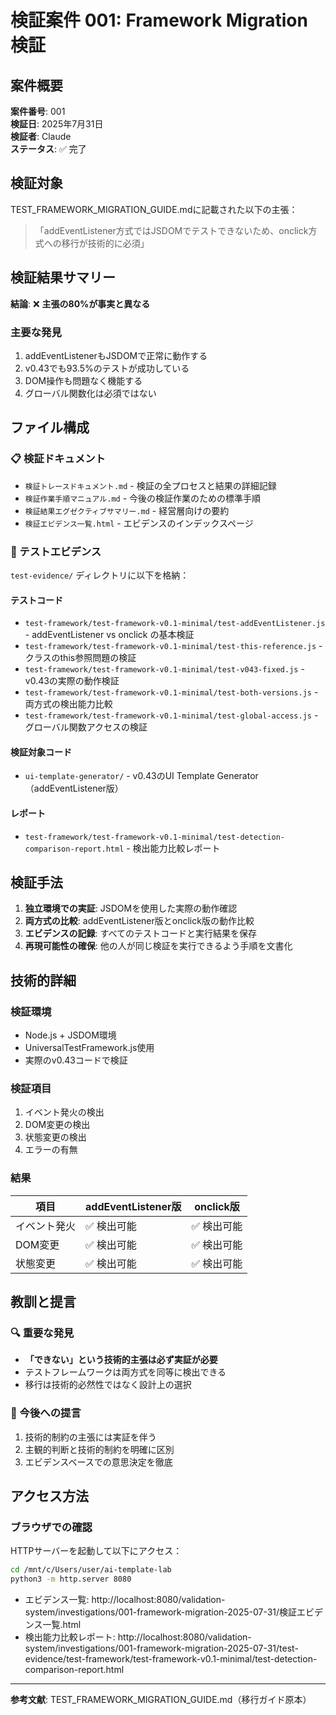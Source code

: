 # 検証案件 001: Framework Migration 検証

## 案件概要
**案件番号**: 001  
**検証日**: 2025年7月31日  
**検証者**: Claude  
**ステータス**: ✅ 完了

## 検証対象
TEST_FRAMEWORK_MIGRATION_GUIDE.mdに記載された以下の主張：
> 「addEventListener方式ではJSDOMでテストできないため、onclick方式への移行が技術的に必須」

## 検証結果サマリー
**結論**: ❌ **主張の80%が事実と異なる**

### 主要な発見
1. addEventListenerもJSDOMで正常に動作する
2. v0.43でも93.5%のテストが成功している
3. DOM操作も問題なく機能する
4. グローバル関数化は必須ではない

## ファイル構成

### 📋 検証ドキュメント
- `検証トレースドキュメント.md` - 検証の全プロセスと結果の詳細記録
- `検証作業手順マニュアル.md` - 今後の検証作業のための標準手順
- `検証結果エグゼクティブサマリー.md` - 経営層向けの要約
- `検証エビデンス一覧.html` - エビデンスのインデックスページ

### 🧪 テストエビデンス
`test-evidence/` ディレクトリに以下を格納：

#### テストコード
- `test-framework/test-framework-v0.1-minimal/test-addEventListener.js` - addEventListener vs onclick の基本検証
- `test-framework/test-framework-v0.1-minimal/test-this-reference.js` - クラスのthis参照問題の検証
- `test-framework/test-framework-v0.1-minimal/test-v043-fixed.js` - v0.43の実際の動作検証
- `test-framework/test-framework-v0.1-minimal/test-both-versions.js` - 両方式の検出能力比較
- `test-framework/test-framework-v0.1-minimal/test-global-access.js` - グローバル関数アクセスの検証

#### 検証対象コード
- `ui-template-generator/` - v0.43のUI Template Generator（addEventListener版）

#### レポート
- `test-framework/test-framework-v0.1-minimal/test-detection-comparison-report.html` - 検出能力比較レポート

## 検証手法
1. **独立環境での実証**: JSDOMを使用した実際の動作確認
2. **両方式の比較**: addEventListener版とonclick版の動作比較
3. **エビデンスの記録**: すべてのテストコードと実行結果を保存
4. **再現可能性の確保**: 他の人が同じ検証を実行できるよう手順を文書化

## 技術的詳細

### 検証環境
- Node.js + JSDOM環境
- UniversalTestFramework.js使用
- 実際のv0.43コードで検証

### 検証項目
1. イベント発火の検出
2. DOM変更の検出
3. 状態変更の検出
4. エラーの有無

### 結果
| 項目 | addEventListener版 | onclick版 |
|------|-------------------|-----------|
| イベント発火 | ✅ 検出可能 | ✅ 検出可能 |
| DOM変更 | ✅ 検出可能 | ✅ 検出可能 |
| 状態変更 | ✅ 検出可能 | ✅ 検出可能 |

## 教訓と提言

### 🔍 重要な発見
- **「できない」という技術的主張は必ず実証が必要**
- テストフレームワークは両方式を同等に検出できる
- 移行は技術的必然性ではなく設計上の選択

### 📝 今後への提言
1. 技術的制約の主張には実証を伴う
2. 主観的判断と技術的制約を明確に区別
3. エビデンスベースでの意思決定を徹底

## アクセス方法

### ブラウザでの確認
HTTPサーバーを起動して以下にアクセス：
```bash
cd /mnt/c/Users/user/ai-template-lab
python3 -m http.server 8080
```

- エビデンス一覧: http://localhost:8080/validation-system/investigations/001-framework-migration-2025-07-31/検証エビデンス一覧.html
- 検出能力比較レポート: http://localhost:8080/validation-system/investigations/001-framework-migration-2025-07-31/test-evidence/test-framework/test-framework-v0.1-minimal/test-detection-comparison-report.html

---
**参考文献**: TEST_FRAMEWORK_MIGRATION_GUIDE.md（移行ガイド原本）